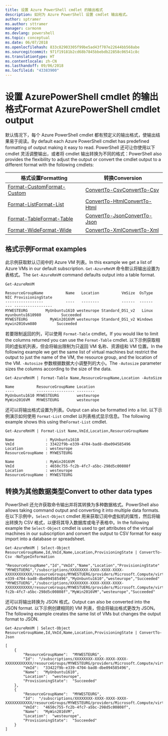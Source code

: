 ```yaml
---
title: 设置 Azure PowerShell cmdlet 的输出格式
description: 如何为 Azure PowerShell 设置 cmdlet 输出格式。
author: sptramer
ms.author: sttramer
manager: carmonm
ms.devlang: powershell
ms.topic: conceptual
ms.date: 06/07/2018
ms.openlocfilehash: 833c82903305f99be5ad43f707e22644bb568abe
ms.sourcegitcommit: 971f19181b2cd68b7845bbebdb22858c06541c8c
ms.translationtype: HT
ms.contentlocale: zh-CN
ms.lasthandoff: 09/06/2018
ms.locfileid: "43383900"
---
```

# <a name="format-azurepowershell-cmdlet-output"></a><span data-ttu-id="f5d4e-103">设置 AzurePowerShell cmdlet 的输出格式</span><span class="sxs-lookup"><span data-stu-id="f5d4e-103">Format AzurePowerShell cmdlet output</span></span>

<span data-ttu-id="f5d4e-104">默认情况下，每个 Azure PowerShell cmdlet 都有预定义的输出格式，使输出结果易于阅读。</span><span class="sxs-lookup"><span data-stu-id="f5d4e-104">By default each Azure PowerShell cmdlet has predefined formatting of output making it easy to read.</span></span>  <span data-ttu-id="f5d4e-105">PowerShell 还可让你使用以下 cmdlet 灵活调整输出，或者将 cmdlet 输出转换为不同的格式：</span><span class="sxs-lookup"><span data-stu-id="f5d4e-105">PowerShell also provides the flexibility to adjust the output or convert the cmdlet output to a different format with the following cmdlets:</span></span>

| <span data-ttu-id="f5d4e-106">格式设置</span><span class="sxs-lookup"><span data-stu-id="f5d4e-106">Formatting</span></span>      | <span data-ttu-id="f5d4e-107">转换</span><span class="sxs-lookup"><span data-stu-id="f5d4e-107">Conversion</span></span>       |
|-----------------|------------------|
| [<span data-ttu-id="f5d4e-108">Format-Custom</span><span class="sxs-lookup"><span data-stu-id="f5d4e-108">Format-Custom</span></span>](/powershell/module/microsoft.powershell.utility/format-custom) | [<span data-ttu-id="f5d4e-109">ConvertTo-Csv</span><span class="sxs-lookup"><span data-stu-id="f5d4e-109">ConvertTo-Csv</span></span>](/powershell/module/microsoft.powershell.utility/convertto-csv)  |
| [<span data-ttu-id="f5d4e-110">Format-List</span><span class="sxs-lookup"><span data-stu-id="f5d4e-110">Format-List</span></span>](/powershell/module/microsoft.powershell.utility/format-list)   | [<span data-ttu-id="f5d4e-111">ConvertTo-Html</span><span class="sxs-lookup"><span data-stu-id="f5d4e-111">ConvertTo-Html</span></span>](/powershell/module/microsoft.powershell.utility/convertto-html) |
| [<span data-ttu-id="f5d4e-112">Format-Table</span><span class="sxs-lookup"><span data-stu-id="f5d4e-112">Format-Table</span></span>](/powershell/module/microsoft.powershell.utility/format-table)  | [<span data-ttu-id="f5d4e-113">ConvertTo-Json</span><span class="sxs-lookup"><span data-stu-id="f5d4e-113">ConvertTo-Json</span></span>](/powershell/module/microsoft.powershell.utility/convertto-json) |
| [<span data-ttu-id="f5d4e-114">Format-Wide</span><span class="sxs-lookup"><span data-stu-id="f5d4e-114">Format-Wide</span></span>](/powershell/module/microsoft.powershell.utility/format-wide)   | [<span data-ttu-id="f5d4e-115">ConvertTo-Xml</span><span class="sxs-lookup"><span data-stu-id="f5d4e-115">ConvertTo-Xml</span></span>](/powershell/module/microsoft.powershell.utility/convertto-xml)  |

## <a name="format-examples"></a><span data-ttu-id="f5d4e-116">格式示例</span><span class="sxs-lookup"><span data-stu-id="f5d4e-116">Format examples</span></span>

<span data-ttu-id="f5d4e-117">此示例获取默认订阅中的 Azure VM 列表。</span><span class="sxs-lookup"><span data-stu-id="f5d4e-117">In this example we get a list of Azure VMs in our default subscription.</span></span>  <span data-ttu-id="f5d4e-118">`Get-AzureRmVM` 命令默认将输出设置为表格式。</span><span class="sxs-lookup"><span data-stu-id="f5d4e-118">The `Get-AzureRmVM` command defaults output into a table format.</span></span>

```azurepowershell-interactive
Get-AzureRmVM
```

```output
ResourceGroupName          Name   Location          VmSize  OsType              NIC ProvisioningState
-----------------          ----   --------          ------  ------              --- -----------------
MYWESTEURG        MyUnbuntu1610 westeurope Standard_DS1_v2   Linux myunbuntu1610980         Succeeded
MYWESTEURG          MyWin2016VM westeurope Standard_DS1_v2 Windows   mywin2016vm880         Succeeded
```

<span data-ttu-id="f5d4e-119">若要限制返回的列，可以使用 `Format-Table` cmdlet。</span><span class="sxs-lookup"><span data-stu-id="f5d4e-119">If you would like to limit the columns returned you can use the `Format-Table` cmdlet.</span></span> <span data-ttu-id="f5d4e-120">以下示例获取相同的虚拟机列表，但会将输出限制为只返回 VM 名称、资源组和 VM 位置。</span><span class="sxs-lookup"><span data-stu-id="f5d4e-120">In the following example we get the same list of virtual machines but restrict the output to just the name of the VM, the resource group, and the location of the VM.</span></span>  <span data-ttu-id="f5d4e-121">`-Autosize` 参数根据数据大小调整列的大小。</span><span class="sxs-lookup"><span data-stu-id="f5d4e-121">The `-Autosize` parameter sizes the columns according to the size of the data.</span></span>

```azurepowershell-interactive
Get-AzureRmVM | Format-Table Name,ResourceGroupName,Location -AutoSize
```

```output
Name          ResourceGroupName Location
----          ----------------- --------
MyUnbuntu1610 MYWESTEURG        westeurope
MyWin2016VM   MYWESTEURG        westeurope
```

<span data-ttu-id="f5d4e-122">还可以将输出格式设置为列表。</span><span class="sxs-lookup"><span data-stu-id="f5d4e-122">Output can also be formatted into a list.</span></span> <span data-ttu-id="f5d4e-123">以下示例演示如何使用 `Format-List` cmdlet 以列表格式显示信息。</span><span class="sxs-lookup"><span data-stu-id="f5d4e-123">The following example shows this using the`Format-List` cmdlet.</span></span>

```azurepowershell-interactive
Get-AzureRmVM | Format-List Name,VmId,Location,ResourceGroupName
```

```output
Name              : MyUnbuntu1610
VmId              : 33422f9b-e339-4704-bad8-dbe094585496
Location          : westeurope
ResourceGroupName : MYWESTEURG

Name              : MyWin2016VM
VmId              : 4650c755-fc2b-4fc7-a5bc-298d5c00808f
Location          : westeurope
ResourceGroupName : MYWESTEURG
```

## <a name="convert-to-other-data-types"></a><span data-ttu-id="f5d4e-124">转换为其他数据类型</span><span class="sxs-lookup"><span data-stu-id="f5d4e-124">Convert to other data types</span></span>

<span data-ttu-id="f5d4e-125">PowerShell 还允许获取命令输出并将其转换为多种数据格式。</span><span class="sxs-lookup"><span data-stu-id="f5d4e-125">PowerShell also allows taking command output and converting it into multiple data formats.</span></span> <span data-ttu-id="f5d4e-126">在以下示例中，`Select-Object` cmdlet 用来获取订阅中虚拟机的属性，然后将输出转换为 CSV 格式，以便将其导入数据库或电子表格中。</span><span class="sxs-lookup"><span data-stu-id="f5d4e-126">In the following example the `Select-Object` cmdlet is used to get attributes of the virtual machines in our subscription and convert the output to CSV format for easy import into a database or spreadsheet.</span></span>

```azurepowershell-interactive
Get-AzureRmVM | Select-Object ResourceGroupName,Id,VmId,Name,Location,ProvisioningState | ConvertTo-Csv -NoTypeInformation
```

```output
"ResourceGroupName","Id","VmId","Name","Location","ProvisioningState"
"MYWESTUERG","/subscriptions/XXXXXXXX-XXXX-XXXX-XXXX-XXXXXXXXXXXX/resourceGroups/MYWESTUERG/providers/Microsoft.Compute/virtualMachines/MyUnbuntu1610","33422f9b-e339-4704-bad8-dbe094585496","MyUnbuntu1610","westeurope","Succeeded"
"MYWESTUERG","/subscriptions/XXXXXXXX-XXXX-XXXX-XXXX-XXXXXXXXXXXX/resourceGroups/MYWESTUERG/providers/Microsoft.Compute/virtualMachines/MyWin2016VM","4650c755-fc2b-4fc7-a5bc-298d5c00808f","MyWin2016VM","westeurope","Succeeded"
```

<span data-ttu-id="f5d4e-127">还可以将输出转换为 JSON 格式。</span><span class="sxs-lookup"><span data-stu-id="f5d4e-127">Output can also be converted into the JSON format.</span></span>  <span data-ttu-id="f5d4e-128">以下示例创建相同的 VM 列表，但会将输出格式更改为 JSON。</span><span class="sxs-lookup"><span data-stu-id="f5d4e-128">The following example creates the same list of VMs but changes the output format to JSON.</span></span>

```azurepowershell-interactive
Get-AzureRmVM | Select-Object ResourceGroupName,Id,VmId,Name,Location,ProvisioningState | ConvertTo-Json
```

```output
[
    {
        "ResourceGroupName":  "MYWESTEURG",
        "Id":  "/subscriptions/XXXXXXXX-XXXX-XXXX-XXXX-XXXXXXXXXXXX/resourceGroups/MYWESTEURG/providers/Microsoft.Compute/virtualMachines/MyUnbuntu1610",
        "VmId":  "33422f9b-e339-4704-bad8-dbe094585496",
        "Name":  "MyUnbuntu1610",
        "Location":  "westeurope",
        "ProvisioningState":  "Succeeded"
    },
    {
        "ResourceGroupName":  "MYWESTEURG",
        "Id":  "/subscriptions/XXXXXXXX-XXXX-XXXX-XXXX-XXXXXXXXXXXX/resourceGroups/MYWESTEURG/providers/Microsoft.Compute/virtualMachines/MyWin2016VM",
        "VmId":  "4650c755-fc2b-4fc7-a5bc-298d5c00808f",
        "Name":  "MyWin2016VM",
        "Location":  "westeurope",
        "ProvisioningState":  "Succeeded"
    }
]
```
